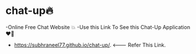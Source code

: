 # chat-up🔥

-Online Free Chat Website 💥
-Use this Link To See this Chat-Up Application❤🌟
- https://subhraneel77.github.io/chat-up/. <--- Refer This Link.
